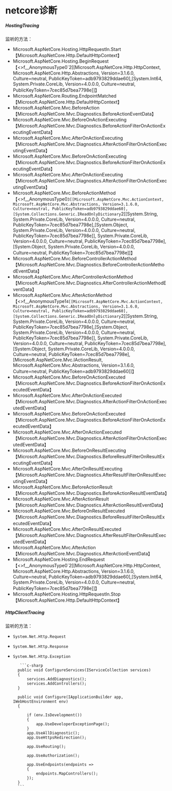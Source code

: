 # netcore诊断
##### *HostingTracing* 
监听的方法：
- Microsoft.AspNetCore.Hosting.HttpRequestIn.Start 【Microsoft.AspNetCore.Http.DefaultHttpContext】
- Microsoft.AspNetCore.Hosting.BeginRequest 【<>f__AnonymousType0`2[[Microsoft.AspNetCore.Http.HttpContext, Microsoft.AspNetCore.Http.Abstractions, Version=3.1.6.0, Culture=neutral, PublicKeyToken=adb9793829ddae60],[System.Int64, System.Private.CoreLib, Version=4.0.0.0, Culture=neutral, PublicKeyToken=7cec85d7bea7798e]]】
- Microsoft.AspNetCore.Routing.EndpointMatched 【Microsoft.AspNetCore.Http.DefaultHttpContext】
- Microsoft.AspNetCore.Mvc.BeforeAction 【Microsoft.AspNetCore.Mvc.Diagnostics.BeforeActionEventData】
- Microsoft.AspNetCore.Mvc.BeforeOnActionExecuting 【Microsoft.AspNetCore.Mvc.Diagnostics.BeforeActionFilterOnActionExecutingEventData】
- Microsoft.AspNetCore.Mvc.AfterOnActionExecuting 【Microsoft.AspNetCore.Mvc.Diagnostics.AfterActionFilterOnActionExecutingEventData】
- Microsoft.AspNetCore.Mvc.BeforeOnActionExecuting 【Microsoft.AspNetCore.Mvc.Diagnostics.BeforeActionFilterOnActionExecutingEventData】
- Microsoft.AspNetCore.Mvc.AfterOnActionExecuting 【Microsoft.AspNetCore.Mvc.Diagnostics.AfterActionFilterOnActionExecutingEventData】
- Microsoft.AspNetCore.Mvc.BeforeActionMethod 【<>f__AnonymousType0`3[[Microsoft.AspNetCore.Mvc.ActionContext, Microsoft.AspNetCore.Mvc.Abstractions, Version=3.1.6.0, Culture=neutral, PublicKeyToken=adb9793829ddae60],[System.Collections.Generic.IReadOnlyDictionary`2[[System.String, System.Private.CoreLib, Version=4.0.0.0, Culture=neutral, PublicKeyToken=7cec85d7bea7798e],[System.Object, System.Private.CoreLib, Version=4.0.0.0, Culture=neutral, PublicKeyToken=7cec85d7bea7798e]], System.Private.CoreLib, Version=4.0.0.0, Culture=neutral, PublicKeyToken=7cec85d7bea7798e],[System.Object, System.Private.CoreLib, Version=4.0.0.0, Culture=neutral, PublicKeyToken=7cec85d7bea7798e]]】
- Microsoft.AspNetCore.Mvc.BeforeControllerActionMethod 【Microsoft.AspNetCore.Mvc.Diagnostics.BeforeControllerActionMethodEventData】
- Microsoft.AspNetCore.Mvc.AfterControllerActionMethod 【Microsoft.AspNetCore.Mvc.Diagnostics.AfterControllerActionMethodEventData】
- Microsoft.AspNetCore.Mvc.AfterActionMethod 【<>f__AnonymousType1`4[[Microsoft.AspNetCore.Mvc.ActionContext, Microsoft.AspNetCore.Mvc.Abstractions, Version=3.1.6.0, Culture=neutral, PublicKeyToken=adb9793829ddae60],[System.Collections.Generic.IReadOnlyDictionary`2[[System.String, System.Private.CoreLib, Version=4.0.0.0, Culture=neutral, PublicKeyToken=7cec85d7bea7798e],[System.Object, System.Private.CoreLib, Version=4.0.0.0, Culture=neutral, PublicKeyToken=7cec85d7bea7798e]], System.Private.CoreLib, Version=4.0.0.0, Culture=neutral, PublicKeyToken=7cec85d7bea7798e],[System.Object, System.Private.CoreLib, Version=4.0.0.0, Culture=neutral, PublicKeyToken=7cec85d7bea7798e],[Microsoft.AspNetCore.Mvc.IActionResult, Microsoft.AspNetCore.Mvc.Abstractions, Version=3.1.6.0, Culture=neutral, PublicKeyToken=adb9793829ddae60]]】
- Microsoft.AspNetCore.Mvc.BeforeOnActionExecuted 【Microsoft.AspNetCore.Mvc.Diagnostics.BeforeActionFilterOnActionExecutedEventData】
- Microsoft.AspNetCore.Mvc.AfterOnActionExecuted 【Microsoft.AspNetCore.Mvc.Diagnostics.AfterActionFilterOnActionExecutedEventData】
- Microsoft.AspNetCore.Mvc.BeforeOnActionExecuted 【Microsoft.AspNetCore.Mvc.Diagnostics.BeforeActionFilterOnActionExecutedEventData】
- Microsoft.AspNetCore.Mvc.AfterOnActionExecuted 【Microsoft.AspNetCore.Mvc.Diagnostics.AfterActionFilterOnActionExecutedEventData】
- Microsoft.AspNetCore.Mvc.BeforeOnResultExecuting 【Microsoft.AspNetCore.Mvc.Diagnostics.BeforeResultFilterOnResultExecutingEventData】
- Microsoft.AspNetCore.Mvc.AfterOnResultExecuting 【Microsoft.AspNetCore.Mvc.Diagnostics.AfterResultFilterOnResultExecutingEventData】
- Microsoft.AspNetCore.Mvc.BeforeActionResult 【Microsoft.AspNetCore.Mvc.Diagnostics.BeforeActionResultEventData】
- Microsoft.AspNetCore.Mvc.AfterActionResult 【Microsoft.AspNetCore.Mvc.Diagnostics.AfterActionResultEventData】
- Microsoft.AspNetCore.Mvc.BeforeOnResultExecuted 【Microsoft.AspNetCore.Mvc.Diagnostics.BeforeResultFilterOnResultExecutedEventData】
- Microsoft.AspNetCore.Mvc.AfterOnResultExecuted 【Microsoft.AspNetCore.Mvc.Diagnostics.AfterResultFilterOnResultExecutedEventData】
- Microsoft.AspNetCore.Mvc.AfterAction 【Microsoft.AspNetCore.Mvc.Diagnostics.AfterActionEventData】
- Microsoft.AspNetCore.Hosting.EndRequest 【<>f__AnonymousType0`2[[Microsoft.AspNetCore.Http.HttpContext, Microsoft.AspNetCore.Http.Abstractions, Version=3.1.6.0, Culture=neutral, PublicKeyToken=adb9793829ddae60],[System.Int64, System.Private.CoreLib, Version=4.0.0.0, Culture=neutral, PublicKeyToken=7cec85d7bea7798e]]】
- Microsoft.AspNetCore.Hosting.HttpRequestIn.Stop 【Microsoft.AspNetCore.Http.DefaultHttpContext】

##### *HttpClientTracing*
监听的方法：
* `System.Net.Http.Request`
* `System.Net.Http.Response`
* `System.Net.Http.Exception` 

         ```c-sharp
        public void ConfigureServices(IServiceCollection services)
        {
            services.AddDiagnostics();
            services.AddControllers();
        }
		   
        public void Configure(IApplicationBuilder app, IWebHostEnvironment env)
        {
    
            if (env.IsDevelopment())
            {
                app.UseDeveloperExceptionPage();
            }
            app.UseAllDiagnostic();
            app.UseHttpsRedirection();

            app.UseRouting();

            app.UseAuthorization();

            app.UseEndpoints(endpoints =>
            {
                endpoints.MapControllers();
            });
        }
		```